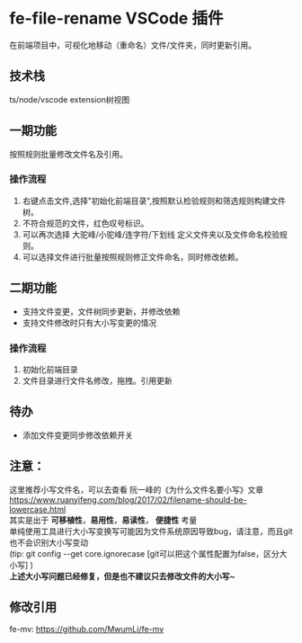 # fe-file-rename VSCode 插件

在前端项目中，可视化地移动（重命名）文件/文件夹，同时更新引用。

## 技术栈
ts/node/vscode extension树视图
## 一期功能
按照规则批量修改文件名及引用。
### 操作流程
1. 右键点击文件,选择"初始化前端目录",按照默认检验规则和筛选规则构建文件树。
2. 不符合规范的文件，红色叹号标识。
3. 可以再次选择 大驼峰/小驼峰/连字符/下划线 定义文件夹以及文件命名校验规则。
4. 可以选择文件进行批量按照规则修正文件命名，同时修改依赖。
## 二期功能
- 支持文件变更，文件树同步更新，并修改依赖 
- 支持文件修改时只有大小写变更的情况  
### 操作流程
1. 初始化前端目录
2. 文件目录进行文件名修改，拖拽。引用更新
## 待办
- 添加文件变更同步修改依赖开关
## 注意：
这里推荐小写文件名，可以去查看 阮一峰的《为什么文件名要小写》文章 https://www.ruanyifeng.com/blog/2017/02/filename-should-be-lowercase.html  
其实是出于 **可移植性**，**易用性**，**易读性**， **便捷性** 考量  
单纯使用工具进行大小写变换写可能因为文件系统原因导致bug，请注意，而且git也不会识别大小写变动  
(tip: git config --get core.ignorecase [git可以把这个属性配置为false，区分大小写] )  
**上述大小写问题已经修复，但是也不建议只去修改文件的大小写~**

## 修改引用
fe-mv: https://github.com/MwumLi/fe-mv 